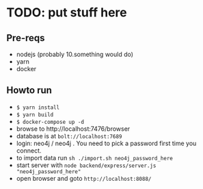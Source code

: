 # TODO: put stuff here

## Pre-reqs

- nodejs (probably 10.something would do)
- yarn
- docker

## Howto run

- `$ yarn install`
- `$ yarn build`
- `$ docker-compose up -d`
- browse to http://localhost:7476/browser
- database is at `bolt://localhost:7689`
- login: neo4j / neo4j . You need to pick a password first time you connect.
- to import data run `sh ./import.sh neo4j_password_here`
- start server with `node backend/express/server.js "neo4j_password_here"`
- open browser and goto `http://localhost:8088/`
